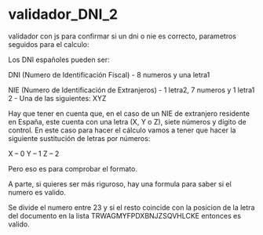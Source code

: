 # validador_DNI_2
validador con js para confirmar si un dni  o nie es correcto, parametros seguidos para el calculo:



Los DNI españoles pueden ser:

DNI (Numero de Identificación Fiscal) - 8 numeros y una letra1





NIE (Numero de Identificación de Extranjeros) - 1 letra2, 7 numeros y 1 letra1
2 - Una de las siguientes: XYZ

Hay que tener en cuenta que, en el caso de un NIE de extranjero residente en España, este cuenta con una letra (X, Y o Z), siete números y dígito de control. En este caso para hacer el cálculo vamos a tener que hacer la siguiente sustitución de letras por números:

X – 0
Y – 1
Z – 2



Pero eso es para comprobar el formato.

A parte, si quieres ser más riguroso, hay una formula para saber si el numero es valido.

Se divide el numero entre 23 y si el resto coincide con la posicion de la letra del documento en la lista TRWAGMYFPDXBNJZSQVHLCKE entonces es valido.